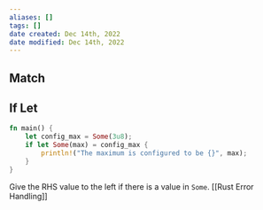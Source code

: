 ```yaml
---
aliases: []
tags: []
date created: Dec 14th, 2022
date modified: Dec 14th, 2022
---
```


## Match

## If Let
```rust
fn main() {
    let config_max = Some(3u8);
    if let Some(max) = config_max {
        println!("The maximum is configured to be {}", max);
    }
}
```

Give the RHS value to the left if there is a value in `Some`. [[Rust Error Handling]]